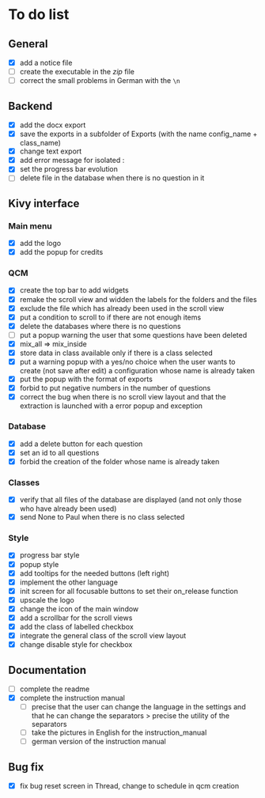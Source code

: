 # To do list

## General

- [x] add a notice file
- [ ] create the executable in the *zip* file
- [ ] correct the small problems in German with the `\n`

## Backend

- [x] add the docx export
- [x] save the exports in a subfolder of Exports (with the name config_name + class_name)
- [x] change text export
- [x] add error message for isolated :
- [x] set the progress bar evolution
- [ ] delete file in the database when there is no question in it

## Kivy interface

### Main menu

- [x] add the logo
- [x] add the popup for credits

### QCM

- [x] create the top bar to add widgets
- [x] remake the scroll view and widden the labels for the folders and the files
- [x] exclude the file which has already been used in the scroll view
- [x] put a condition to scroll to if there are not enough items
- [x] delete the databases where there is no questions
- [ ] put a popup warning the user that some questions have been deleted
- [x] mix_all => mix_inside
- [x] store data in class available only if there is a class selected
- [x] put a warning popup with a yes/no choice when the user wants to create (not save after edit) a configuration whose name is already taken
- [x] put the popup with the format of exports
- [x] forbid to put negative numbers in the number of questions
- [x] correct the bug when there is no scroll view layout and that the extraction is launched with a error popup and exception

### Database

- [x] add a delete button for each question
- [x] set an id to all questions
- [x] forbid the creation of the folder whose name is already taken

### Classes

- [x] verify that all files of the database are displayed (and not only those who have already been used)
- [x] send None to Paul when there is no class selected

### Style 

- [x] progress bar style
- [x] popup style
- [x] add tooltips for the needed buttons (left right)
- [x] implement the other language
- [x] init screen for all focusable buttons to set their on_release function
- [x] upscale the logo
- [x] change the icon of the main window
- [x] add a scrollbar for the scroll views
- [x] add the class of labelled checkbox
- [x] integrate the general class of the scroll view layout
- [x] change disable style for checkbox

## Documentation

- [ ] complete the readme
- [x] complete the instruction manual
  - [ ] precise that the user can change the language in the settings and that he can change the separators > precise the utility of the separators
  - [ ] take the pictures in English for the instruction_manual
  - [ ] german version of the instruction manual

## Bug fix

- [x] fix bug reset screen in Thread, change to schedule in qcm creation